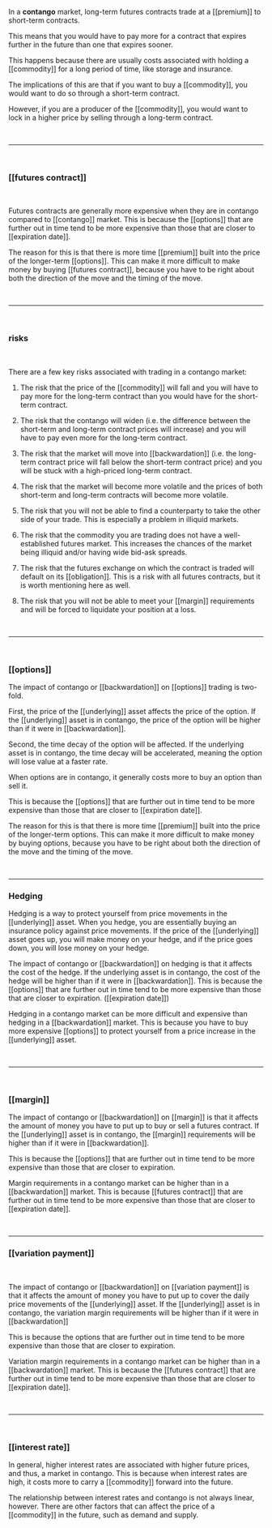 In a **contango** market, long-term futures contracts trade at a [[premium]] to short-term contracts.

This means that you would have to pay more for a contract that expires further in the future than one that expires sooner. 

This happens because there are usually costs associated with holding a [[commodity]] for a long period of time, like storage and insurance.

The implications of this are that if you want to buy a [[commodity]], you would want to do so through a short-term contract.

However, if you are a producer of the [[commodity]], you would want to lock in a higher price by selling through a long-term contract.

<br>


___

<br>

### [[futures contract]]

<br>

Futures contracts are generally more expensive when they are in contango compared to [[contango]] market. This is because the [[options]] that are further out in time tend to be more expensive than those that are closer to [[expiration date]].

The reason for this is that there is more time [[premium]] built into the price of the longer-term [[options]]. This can make it more difficult to make money by buying [[futures contract]], because you have to be right about both the direction of the move and the timing of the move.

<br>

___

<br>

### risks 

<br>

There are a few key risks associated with trading in a contango market:

1) The risk that the price of the [[commodity]] will fall and you will have to pay more for the long-term contract than you would have for the short-term contract.

2) The risk that the contango will widen (i.e. the difference between the short-term and long-term contract prices will increase) and you will have to pay even more for the long-term contract.

3) The risk that the market will move into [[backwardation]] (i.e. the long-term contract price will fall below the short-term contract price) and you will be stuck with a high-priced long-term contract.

4) The risk that the market will become more volatile and the prices of both short-term and long-term contracts will become more volatile.

5)  The risk that you will not be able to find a counterparty to take the other side of your trade. This is especially a problem in illiquid markets.

6)  The risk that the commodity you are trading does not have a well-established futures market. This increases the chances of the market being illiquid and/or having wide bid-ask spreads.

7)  The risk that the futures exchange on which the contract is traded will default on its [[obligation]]. This is a risk with all futures contracts, but it is worth mentioning here as well.

8)  The risk that you will not be able to meet your [[margin]] requirements and will be forced to liquidate your position at a loss.


<br>


___

<br>

### [[options]]


The impact of contango or [[backwardation]] on [[options]] trading is two-fold.

First, the price of the [[underlying]] asset affects the price of the option. If the [[underlying]] asset is in contango, the price of the option will be higher than if it were in [[backwardation]].

Second, the time decay of the option will be affected. If the underlying asset is in contango, the time decay will be accelerated, meaning the option will lose value at a faster rate.


When options are in contango, it generally costs more to buy an option than sell it.

This is because the [[options]] that are further out in time tend to be more expensive than those that are closer to [[expiration date]].

The reason for this is that there is more time [[premium]] built into the price of the longer-term options. This can make it more difficult to make money by buying options, because you have to be right about both the direction of the move and the timing of the move.


<br>

___

### Hedging 

Hedging is a way to protect yourself from price movements in the [[underlying]] asset. When you hedge, you are essentially buying an insurance policy against price movements. If the price of the [[underlying]] asset goes up, you will make money on your hedge, and if the price goes down, you will lose money on your hedge.

The impact of contango or [[backwardation]] on hedging is that it affects the cost of the hedge. If the underlying asset is in contango, the cost of the hedge will be higher than if it were in [[backwardation]]. This is because the [[options]] that are further out in time tend to be more expensive than those that are closer to expiration. ([[expiration date]])

Hedging in a contango market can be more difficult and expensive than hedging in a [[backwardation]] market. This is because you have to buy more expensive [[options]] to protect yourself from a price increase in the [[underlying]] asset.


<br>

___

<br>

### [[margin]]


The impact of contango or [[backwardation]] on [[margin]] is that it affects the amount of money you have to put up to buy or sell a futures contract. If the [[underlying]] asset is in contango, the [[margin]] requirements will be higher than if it were in [[backwardation]].

This is because the [[options]] that are further out in time tend to be more expensive than those that are closer to expiration.

Margin requirements in a contango market can be higher than in a [[backwardation]] market. This is because [[futures contract]] that are further out in time tend to be more expensive than those that are closer to [[expiration date]].


<br>

___


### [[variation payment]]

<br>

The impact of contango or [[backwardation]] on [[variation payment]] is that it affects the amount of money you have to put up to cover the daily price movements of the [[underlying]] asset. If the [[underlying]] asset is in contango, the variation margin requirements will be higher than if it were in [[backwardation]]

This is because the options that are further out in time tend to be more expensive than those that are closer to expiration.

Variation margin requirements in a contango market can be higher than in a [[backwardation]] market. This is because the [[futures contract]] that are further out in time tend to be more expensive than those that are closer to [[expiration date]].


<br>

___

<br>

### [[interest rate]]


In general, higher interest rates are associated with higher future prices, and thus, a market in contango. This is because when interest rates are high, it costs more to carry a [[commodity]] forward into the future.

The relationship between interest rates and contango is not always linear, however. There are other factors that can affect the price of a [[commodity]] in the future, such as demand and supply.
